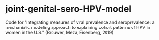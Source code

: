 # joint-genital-sero-HPV-model
Code for "Integrating measures of viral prevalence and seroprevalence: a mechanistic modeling approach to explaining cohort patterns of HPV in women in the U.S." (Brouwer, Meza, Eisenberg, 2019)
